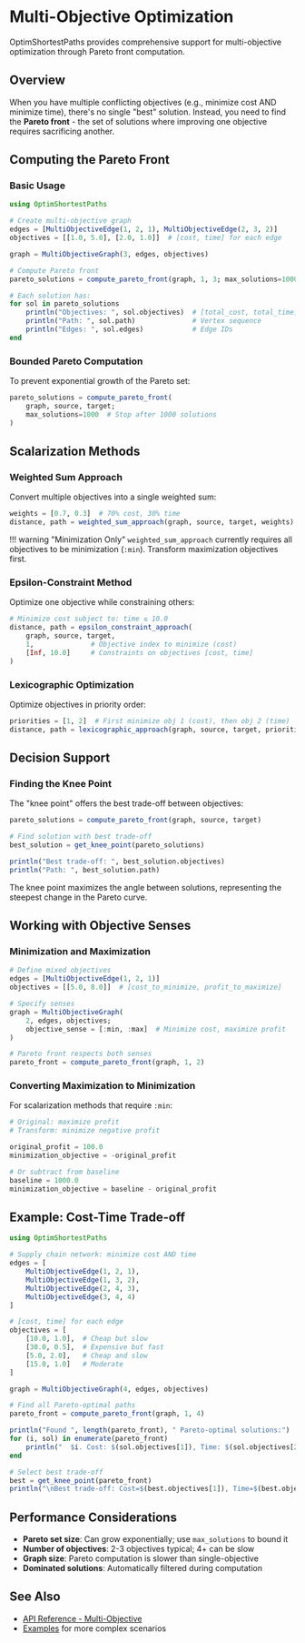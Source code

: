 # Multi-Objective Optimization

OptimShortestPaths provides comprehensive support for multi-objective optimization through Pareto front computation.

## Overview

When you have multiple conflicting objectives (e.g., minimize cost AND minimize time), there's no single "best" solution. Instead, you need to find the **Pareto front** - the set of solutions where improving one objective requires sacrificing another.

## Computing the Pareto Front

### Basic Usage

```julia
using OptimShortestPaths

# Create multi-objective graph
edges = [MultiObjectiveEdge(1, 2, 1), MultiObjectiveEdge(2, 3, 2)]
objectives = [[1.0, 5.0], [2.0, 1.0]]  # [cost, time] for each edge

graph = MultiObjectiveGraph(3, edges, objectives)

# Compute Pareto front
pareto_solutions = compute_pareto_front(graph, 1, 3; max_solutions=1000)

# Each solution has:
for sol in pareto_solutions
    println("Objectives: ", sol.objectives)  # [total_cost, total_time]
    println("Path: ", sol.path)              # Vertex sequence
    println("Edges: ", sol.edges)            # Edge IDs
end
```

### Bounded Pareto Computation

To prevent exponential growth of the Pareto set:

```julia
pareto_solutions = compute_pareto_front(
    graph, source, target;
    max_solutions=1000  # Stop after 1000 solutions
)
```

## Scalarization Methods

### Weighted Sum Approach

Convert multiple objectives into a single weighted sum:

```julia
weights = [0.7, 0.3]  # 70% cost, 30% time
distance, path = weighted_sum_approach(graph, source, target, weights)
```

!!! warning "Minimization Only"
    `weighted_sum_approach` currently requires all objectives to be minimization (`:min`). Transform maximization objectives first.

### Epsilon-Constraint Method

Optimize one objective while constraining others:

```julia
# Minimize cost subject to: time ≤ 10.0
distance, path = epsilon_constraint_approach(
    graph, source, target,
    1,              # Objective index to minimize (cost)
    [Inf, 10.0]     # Constraints on objectives [cost, time]
)
```

### Lexicographic Optimization

Optimize objectives in priority order:

```julia
priorities = [1, 2]  # First minimize obj 1 (cost), then obj 2 (time)
distance, path = lexicographic_approach(graph, source, target, priorities)
```

## Decision Support

### Finding the Knee Point

The "knee point" offers the best trade-off between objectives:

```julia
pareto_solutions = compute_pareto_front(graph, source, target)

# Find solution with best trade-off
best_solution = get_knee_point(pareto_solutions)

println("Best trade-off: ", best_solution.objectives)
println("Path: ", best_solution.path)
```

The knee point maximizes the angle between solutions, representing the steepest change in the Pareto curve.

## Working with Objective Senses

### Minimization and Maximization

```julia
# Define mixed objectives
edges = [MultiObjectiveEdge(1, 2, 1)]
objectives = [[5.0, 8.0]]  # [cost_to_minimize, profit_to_maximize]

# Specify senses
graph = MultiObjectiveGraph(
    2, edges, objectives;
    objective_sense = [:min, :max]  # Minimize cost, maximize profit
)

# Pareto front respects both senses
pareto_front = compute_pareto_front(graph, 1, 2)
```

### Converting Maximization to Minimization

For scalarization methods that require `:min`:

```julia
# Original: maximize profit
# Transform: minimize negative profit

original_profit = 100.0
minimization_objective = -original_profit

# Or subtract from baseline
baseline = 1000.0
minimization_objective = baseline - original_profit
```

## Example: Cost-Time Trade-off

```julia
using OptimShortestPaths

# Supply chain network: minimize cost AND time
edges = [
    MultiObjectiveEdge(1, 2, 1),
    MultiObjectiveEdge(1, 3, 2),
    MultiObjectiveEdge(2, 4, 3),
    MultiObjectiveEdge(3, 4, 4)
]

# [cost, time] for each edge
objectives = [
    [10.0, 1.0],  # Cheap but slow
    [30.0, 0.5],  # Expensive but fast
    [5.0, 2.0],   # Cheap and slow
    [15.0, 1.0]   # Moderate
]

graph = MultiObjectiveGraph(4, edges, objectives)

# Find all Pareto-optimal paths
pareto_front = compute_pareto_front(graph, 1, 4)

println("Found ", length(pareto_front), " Pareto-optimal solutions:")
for (i, sol) in enumerate(pareto_front)
    println("  $i. Cost: $(sol.objectives[1]), Time: $(sol.objectives[2])")
end

# Select best trade-off
best = get_knee_point(pareto_front)
println("\nBest trade-off: Cost=$(best.objectives[1]), Time=$(best.objectives[2])")
```

## Performance Considerations

- **Pareto set size**: Can grow exponentially; use `max_solutions` to bound it
- **Number of objectives**: 2-3 objectives typical; 4+ can be slow
- **Graph size**: Pareto computation is slower than single-objective
- **Dominated solutions**: Automatically filtered during computation

## See Also

- [API Reference - Multi-Objective](../api.md#Multi-Objective-Optimization)
- [Examples](../examples.md) for more complex scenarios
